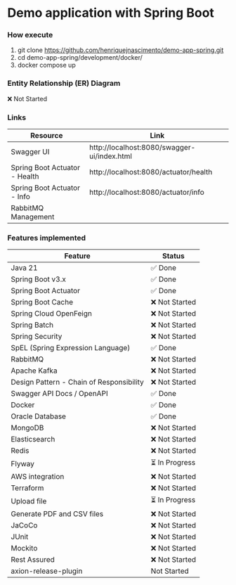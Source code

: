 # Demo application with Spring Boot

### How execute

1. git clone https://github.com/henriquejnascimento/demo-app-spring.git
2. cd demo-app-spring/development/docker/
3. docker compose up

### Entity Relationship (ER) Diagram

❌ Not Started


### Links

<table>
  <thead>
    <tr>
      <th>Resource</th>
      <th>Link</th>
    </tr>
  </thead>
  <tbody>
    <tr>
      <td>Swagger UI</td>
      <td>http://localhost:8080/swagger-ui/index.html</td>
    </tr>
    <tr>
      <td>Spring Boot Actuator - Health</td>
      <td>http://localhost:8080/actuator/health</td>
    </tr>
    <tr>
      <td>Spring Boot Actuator - Info</td>
      <td>http://localhost:8080/actuator/info</td>
    </tr>
    <tr>
      <td>RabbitMQ Management</td>
      <td></td>
    </tr>
  </tbody>
</table>

### Features implemented

<table>
  <thead>
    <tr>
      <th>Feature</th>
      <th>Status</th>
    </tr>
  </thead>
  <tbody>
    <tr>
      <td>Java 21</td>
      <td><span class="done">✅ Done</span></td>
    </tr>
    <tr>
      <td>Spring Boot v3.x</td>
      <td><span class="done">✅ Done</span></td>
    </tr>
    <tr>
      <td>Spring Boot Actuator</td>
      <td><span class="done">✅ Done</span></td>
    </tr>
    <tr>
      <td>Spring Boot Cache</td>
      <td>❌ Not Started</td>
    </tr>
    <tr>
      <td>Spring Cloud OpenFeign</td>
      <td>❌ Not Started</td>
    </tr>
    <tr>
      <td>Spring Batch</td>
      <td>❌ Not Started</td>
    </tr>
    <tr>
      <td>Spring Security</td>
      <td>❌ Not Started</td>
    </tr>
    <tr>
      <td>SpEL (Spring Expression Language)</td>
      <td><span class="done">✅ Done</span></td>
    </tr>
    <tr>
      <td>RabbitMQ</td>
      <td>❌ Not Started</td>
    </tr>
    <tr>
      <td>Apache Kafka</td>
      <td>❌ Not Started</td>
    </tr>
    <tr>
      <td>Design Pattern - Chain of Responsibility</td>
      <td>❌ Not Started</td>
    </tr>
    <tr>
      <td>Swagger API Docs / OpenAPI</td>
      <td><span class="done">✅ Done</span></td>
    </tr>
    <tr>
      <td>Docker</td>
      <td><span class="done">✅ Done</span></td>
    </tr>
    <tr>
      <td>Oracle Database</td>
      <td><span class="done">✅ Done</span></td>
    </tr>
    <tr>
      <td>MongoDB</td>
      <td>❌ Not Started</td>
    </tr>
    <tr>
      <td>Elasticsearch</td>
      <td>❌ Not Started</td>
    </tr>
    <tr>
      <td>Redis</td>
      <td>❌ Not Started</td>
    </tr>
    <tr>
      <td>Flyway</td>
      <td>⏳ In Progress</td>
    </tr>
    <tr>
      <td>AWS integration</td>
      <td>❌ Not Started</td>
    </tr>
    <tr>
      <td>Terraform</td>
      <td>❌ Not Started</td>
    </tr>
    <tr>
      <td>Upload file</td>
      <td>⏳ In Progress</td>
    </tr>
    <tr>
      <td>Generate PDF and CSV files</td>
      <td>❌ Not Started</td>
    </tr>
    <tr>
      <td>JaCoCo</td>
      <td>❌ Not Started</td>
    </tr>
    <tr>
      <td>JUnit</td>
      <td>❌ Not Started</td>
    </tr>
    <tr>
      <td>Mockito</td>
      <td>❌ Not Started</td>
    </tr>
    <tr>
      <td>Rest Assured</td>
      <td>❌ Not Started</td>
    </tr>
    <tr>
      <td>axion-release-plugin</td>
      <td>Not Started</td>
    </tr>
  </tbody>
</table>
